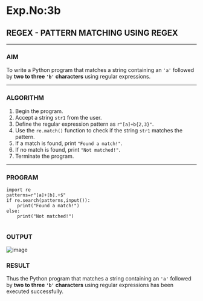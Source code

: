 # Exp.No:3b  
## REGEX - PATTERN MATCHING USING REGEX

---

### AIM  
To write a Python program that matches a string containing an `'a'` followed by **two to three `'b'` characters** using regular expressions.

---

### ALGORITHM

1. Begin the program.  
2. Accept a string `str1` from the user.  
3. Define the regular expression pattern as `r"[a]+b{2,3}"`.  
4. Use the `re.match()` function to check if the string `str1` matches the pattern.  
5. If a match is found, print `"Found a match!"`.  
6. If no match is found, print `"Not matched!"`.  
7. Terminate the program.

---

### PROGRAM
```
import re
patterns=r"[a]+[b].+$"
if re.search(patterns,input()):
    print("Found a match!")
else:
    print("Not matched!")
                
```
### OUTPUT
![image](https://github.com/user-attachments/assets/8b63f18e-b574-4331-bbd6-274bd8c36bf3)


### RESULT
Thus the Python program that matches a string containing an `'a'` followed by **two to three `'b'` characters** using regular expressions has been executed successfully.
